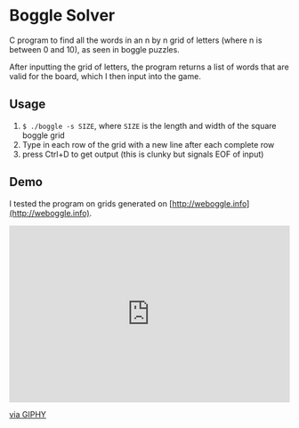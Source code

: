 Boggle Solver
=============
C program to find all the words in an n by n grid of letters
(where n is between 0 and 10), as seen in boggle puzzles.

After inputting the grid of letters, the program returns a list of words that are valid for the board, which I then input into the game.

Usage
---
1. `$ ./boggle -s SIZE`, where `SIZE` is the length and width of the square boggle grid
2. Type in each row of the grid with a new line after each complete row
3. press Ctrl+D to get output (this is clunky but signals EOF of input)

Demo
---
I tested the program on grids generated on [http://weboggle.info](http://weboggle.info).

<div style="width:100%;height:0;padding-bottom:63%;position:relative;"><iframe src="https://giphy.com/embed/3ohjUVRgcNmdcPd6i4" width="100%" height="100%" style="position:absolute" frameBorder="0" class="giphy-embed" allowFullScreen></iframe></div><p><a href="https://giphy.com/gifs/3ohjUVRgcNmdcPd6i4">via GIPHY</a></p>


